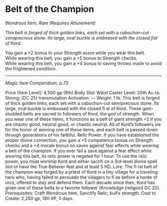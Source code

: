 # Belt of the Champion
*Wondrous Item, Rare (Requires Attunement)*

*This belt is forged of thick golden links, each set with a cabochon-cut semiprecious stone. Its large, oval buckle is embossed with the closed fist of Kord.*

You gain a +2 bonus to your Strength score while you wear this belt.  
While wearing this belt, you gain a +5 bonus to Strength checks.  
While wearing this belt, you gain a +4 bonus to saving throws made to avoid the Frightened condition.





---
*Magic Item Compendium, p.73*

Price (Item Level): 4,500 gp (9th)
Body Slot: Waist
Caster Level: 20th
Au ra: Strong; (DC 25) transmutation
Activation: —
Weight: 1 lb.
This belt is forged of thick golden links, each
set with a cabochon-cut semiprecious stone. Its
large, oval buckle is embossed with the closed
fi st of Kord.
These gem-studded belts are sacred to followers
of Kord, the god of strength. When
you wear one of these items, it functions
as a belt of giant strength +2 if you
are chaotic good, neutral good,
or chaotic neutral. All of Kord’s
followers vie for the honor of winning
one of these items, and each belt
is passed down through generations of
his faithful.
Relic Power: If you have established
the proper divine connection, you gain
a +5 competence bonus on Strength
checks and a +4 morale bonus on saves
against fear effects while wearing a belt of
the champion. If you ever fail a save against
a fear effect while wearing this belt, its
relic power is negated for 1 hour.
To use the relic power, you must worship
Kord and either sacrifi ce a 3rd-level
divine spell slot or have the True Believer
feat and at least 5 HD.
Lore: The fi rst belt of the champion was
forged by a priest of Kord in a tiny village
for a traveling hero who, having failed
to persuade the villagers to fl ee before a
horde of orcs, offered to stay and defend
them. Each decade since then, Kord has
given one of these belts to a favorite follower
(Knowledge [religion] DC 20).
Prerequisites: Craft Wondrous Item,
Sanctify Relic, bull’s strength.
Cost to Create: 2,250 gp, 180 XP, 5 days.
